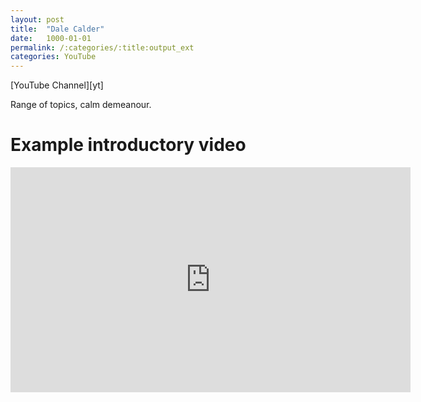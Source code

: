 ```yaml
---
layout: post
title:  "Dale Calder"
date:   1000-01-01
permalink: /:categories/:title:output_ext
categories: YouTube
---
```


<script src="https://apis.google.com/js/platform.js"></script>
<div class="g-ytsubscribe" data-channelid=""UCe02R4jhI4YVd6rljP9uhrQ data-layout="full" data-count="default"></div>
[YouTube Channel][yt]
<!-- <br/><br/> -->

Range of topics, calm demeanour.

Example introductory video
====
<iframe id='ivplayer' type='text/html' width='640' height='360'       src='https://www.invidio.us/watch?v=EzFj5qgbN00' frameborder='0'></iframe>

[yt]: https://www.youtube.com/channel/UCe02R4jhI4YVd6rljP9uhrQ
